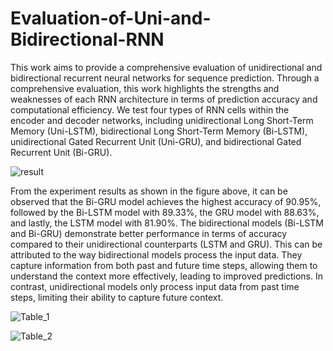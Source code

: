 # Evaluation-of-Uni-and-Bidirectional-RNN

This work aims to provide a comprehensive evaluation of unidirectional and bidirectional recurrent neural networks for sequence prediction. Through a comprehensive evaluation, this work highlights the strengths and weaknesses of each RNN architecture in terms of prediction accuracy and computational efficiency. We test four types of RNN cells within the encoder and decoder networks, including unidirectional Long Short-Term Memory (Uni-LSTM), bidirectional Long Short-Term Memory (Bi-LSTM), unidirectional Gated Recurrent Unit (Uni-GRU), and bidirectional Gated Recurrent Unit (Bi-GRU).                       

![result](https://github.com/sammyyap98/Evaluation-of-Uni-and-Bidirectional-RNN/assets/87789723/cbe65624-e844-4149-8a07-6c92969f5547)

From the experiment results as shown in the figure above, it can be observed that the Bi-GRU model achieves the highest accuracy of 90.95%, followed by the Bi-LSTM model with 89.33%, the GRU model with 88.63%, and lastly, the LSTM model with 81.90%. The bidirectional models (Bi-LSTM and Bi-GRU) demonstrate better performance in terms of accuracy compared to their unidirectional counterparts (LSTM and GRU). This can be attributed to the way bidirectional models process the input data. They capture information from both past and future time steps, allowing them to understand the context more effectively, leading to improved predictions. In contrast, unidirectional models only process input data from past time steps, limiting their ability to capture future context.


![Table_1](https://github.com/sammyyap98/Evaluation-of-Uni-and-Bidirectional-RNN/assets/87789723/b52c5449-5286-4996-8835-05d20292e72e)

 

![Table_2](https://github.com/sammyyap98/Evaluation-of-Uni-and-Bidirectional-RNN/assets/87789723/4a5adaf4-4b35-45b7-a531-c638a8e75833)
